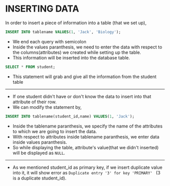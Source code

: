 # INSERTING DATA

In order to insert a piece of information into a table (that we set up),
```SQL
INSERT INTO tablename VALUES(1, 'Jack', 'Biology');
```
  - We end each query with semicolon
  - Inside the values paranthesis, we need to enter the data with respect to the columns(attributes) we created while setting up the table.
  - This information will be inserted into the database table.

```SQL
SELECT * FROM student;
```
- This statement will grab and give all the information from the student table
-----------
- If one student didn't have or don't know the data to insert into that attribute of their row.
- We can modify the statement by,

```SQL
INSERT INTO tablename(student_id,name) VALUES(1, 'Jack');
```
- Inside the tablename paranthesis, we specify the name of the attributes to which we are going to insert the data.
- With respect to attributes inside tablename paranthesis, we enter data inside values paranthesis.
- So while displaying the table, attribute's value(that we didn't inserted) will be displayed as `NULL`.
---------------
- As we mentioned student_id as primary key, if we insert duplicate value into it, it will show error as `Duplicate entry '3' for key 'PRIMARY' `   (3 is a duplicate student_id).
 